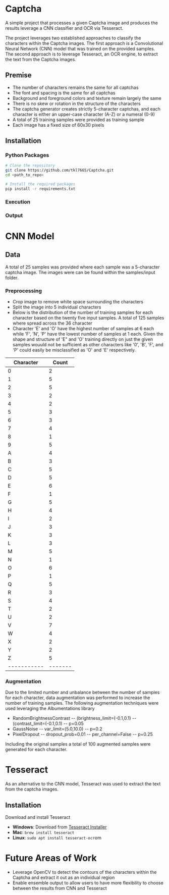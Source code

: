 # Captcha

A simple project that processes a given Captcha image and produces the results leverage a CNN classifier and OCR via Tesseract.

The project leverages two established approaches to classify the characters within the Captcha images. The first approach is a Convolutional Neural Network (CNN) model that was trained on the provided samples. The second approach is to leverage Tesseract, an OCR engine, to extract the text from the Captcha images.

## Premise
- The number of characters remains the same for all captchas
- The font and spacing is the same for all captchas
- Background and foreground colors and texture remain largely the same
- There is no skew or rotation in the structure of the characters
- The captcha generator creates strictly 5-character captchas, and each character is either an upper-case character (A-Z) or a numeral (0-9)
- A total of 25 training samples were provided as training sample
- Each image has a fixed size of 60x30 pixels

## Installation

### Python Packages
```bash
# Clone the repository
git clone https://github.com/tkl7665/Captcha.git
cd <path_to_repo>

# Install the required packages
pip install -r requirements.txt
```

### Execution

### Output


# CNN Model

## Data
A total of 25 samples was provided where each sample was a 5-character captcha image. The images were can be found within the samples/input folder.

### Preprocessing
- Crop image to remove white space surrounding the characters
- Split the image into 5 individual characters
- Below is the distribution of the number of training samples for each character based on the twenty five input samples. A total of 125 samples where spread across the 36 character
- Character 'E' and 'O' have the highest number of samples at 6 each while 'F', 'N', 'P' have the lowest number of samples at 1 each. Given the shape and structure of 'E" and 'O' training directly on just the given samples wouuld not be sufficient as other characters like '0', 'B', 'F', and 'P' could easily be misclassified as 'O' and 'E' respectively.

| Character | Count |
|-----------|-------|
| 0         | 2     |
| 1         | 5     |
| 2         | 5     |
| 3         | 2     |
| 4         | 2     |
| 5         | 3     |
| 6         | 3     |
| 7         | 4     |
| 8         | 1     |
| 9         | 5     |
| A         | 4     |
| B         | 3     |
| C         | 5     |
| D         | 5     |
| E         | 6     |
| F         | 1     |
| G         | 5     |
| H         | 4     |
| I         | 2     |
| J         | 3     |
| K         | 3     |
| L         | 3     |
| M         | 5     |
| N         | 1     |
| O         | 6     |
| P         | 1     |
| Q         | 5     |
| R         | 3     |
| S         | 4     |
| T         | 2     |
| U         | 2     |
| V         | 7     |
| W         | 4     |
| X         | 2     |
| Y         | 2     |
| Z         | 5     |
|-----------|-------|

### Augmentation
Due to the limited number and unbalance between the number of samples for each character, data augmentation was performed to increase the number of training samples. The following augmentation techniques were used leveraging the Albumentations library

- RandomBrightnessContrast
    -- (brightness_limit=(-0.1,0.1)
    -- (contrast_limit=(-0.1,0.1)
    -- p=0.05
- GaussNoise
    -- var_limit=(5.0,10.0)
    -- p=0.2
- PixelDropout
    -- dropout_prob=0.01
    -- per_channel=False
    -- p=0.25

Including the original samples a total of 100 augmented samples were generated for each character.

# Tesseract
As an alternative to the CNN model, Tesseract was used to extract the text from the captcha images.

## Installation
Download and install Tesseract

- **Windows**: Download from [Tesseract Installer](https://github.com/UB-Mannheim/tesseract/wiki)
- **Mac**: `brew install tesseract`
- **Linux**: `sudo apt install tesseract-ocr`om

# Future Areas of Work
- Leverage OpenCV to detect the contours of the characters within the Captcha and extract it out as an individual region
- Enable ensemble output to allow users to have more flexibility to choose between the results from CNN and Tesseract

